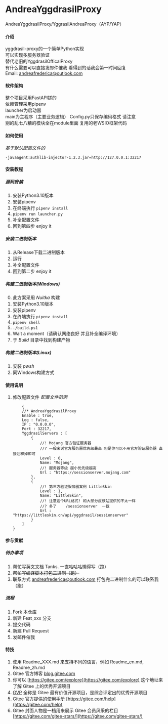 # AndreaYggdrasilProxy
AndreaYggdrasilProxy/YggrasilAndreaProxy（AYP/YAP）

#### 介绍
yggdrasil-proxy的一个简单Python实现  
可以实现多服务器验证  
替代老旧的YggdrasilOfficalProxy  
有什么需要可以直接发邮件催我 看得到的话我会第一时间回复  
Email: andreafrederica@outlook.com

#### 软件架构
整个项目采用FastAPI搓的  
依赖管理采用pipenv  
launcher为启动器  
main为主程序（主要业务逻辑）
Config.py只保存编码格式 请注意  
别的乱七八糟的模块全在module里面 复用的老WSIO框架代码

#### 如何使用

*基于默认配置文件的*
```
-javaagent:authlib-injector-1.2.3.jar=http://127.0.0.1:32217

```


#### 安装教程

##### 源码安装
1.  安装Python3.10版本
2.  安装pipenv
3.  在终端执行 ``pipenv install``
4.  ``pipenv run launcher.py``
5.  补全配置文件
6.  回到第四步 enjoy it

##### 安装二进制版本
1.  从Release下载二进制版本
2.  运行
3.  补全配置文件
4.  回到第二步 enjoy it

##### 构建二进制版本(Windows)
0.  此方案采用 *Nuitka* 构建
1.  安装Python3.10版本
2.  安装pipenv
3.  在终端执行 ``pipenv install``
4.  ``pipenv shell``
5.  ``./build.ps1``
6.  Wait a moment（请确认网络良好 并且补全编译环境）
7.  于 *Build* 目录中找到构建产物

##### 构建二进制版本(Linux)
1.  安装 *pwsh*
2.  同Windows构建方式

#### 使用说明

1.  修改配置文件
    *配置文件范例*
    
    ```json5
        {
        //* AndreaYggdrasilProxy
        Enable : true,
        Log : false,
        IP : "0.0.0.0",
        Port : 32217,
        YggdrasilServers : [
            {
                //! Mojang 官方验证服务器
                //? 一般来说官方服务器优先级最高 但是你可以不用官方验证服务器 直接注释掉即可
                Level : 0,
                Name: "Mojang",
                //! 服务器等级 越小优先级越高
                Url : "https://sessionserver.mojang.com"
            },
            {
                //! 第三方验证服务器案例 LittleSkin
                Level : 1,
                Name: "LittleSkin",
                //! 注意这个URL格式! 和大部分皮肤站提供的不太一样
                //? 多了    /sessionserver  一截
                Url : "https://littleskin.cn/api/yggdrasil/sessionserver"
            }
        ]
    }
    ```


#### 参与贡献

##### 待办事项
1.  帮忙写英文文档 Tanks. 一直咕咕咕懒得写（跑）
2.  ~~帮忙写编译脚本打包二进制（跑）~~
3.  联系方式 andreafrederica@outlook.com 打包完二进制什么的可以联系我（跑）

##### 流程
1.  Fork 本仓库
2.  新建 Feat_xxx 分支
3.  提交代码
4.  新建 Pull Request
5.  发邮件催我


#### 特技

1.  使用 Readme\_XXX.md 来支持不同的语言，例如 Readme\_en.md, Readme\_zh.md
2.  Gitee 官方博客 [blog.gitee.com](https://blog.gitee.com)
3.  你可以 [https://gitee.com/explore](https://gitee.com/explore) 这个地址来了解 Gitee 上的优秀开源项目
4.  [GVP](https://gitee.com/gvp) 全称是 Gitee 最有价值开源项目，是综合评定出的优秀开源项目
5.  Gitee 官方提供的使用手册 [https://gitee.com/help](https://gitee.com/help)
6.  Gitee 封面人物是一档用来展示 Gitee 会员风采的栏目 [https://gitee.com/gitee-stars/](https://gitee.com/gitee-stars/)
